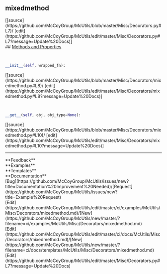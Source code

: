 ## <a id="McUtils.Misc.Decorators.mixedmethod">mixedmethod</a> 

<div class="docs-source-link" markdown="1">
[[source](https://github.com/McCoyGroup/McUtils/blob/master/Misc/Decorators.py#L7)/
[edit](https://github.com/McCoyGroup/McUtils/edit/master/Misc/Decorators.py#L7?message=Update%20Docs)]
</div>









<div class="collapsible-section">
 <div class="collapsible-section collapsible-section-header" markdown="1">
## <a class="collapse-link" data-toggle="collapse" href="#methods" markdown="1"> Methods and Properties</a> <a class="float-right" data-toggle="collapse" href="#methods"><i class="fa fa-chevron-down"></i></a>
 </div>
 <div class="collapsible-section collapsible-section-body collapse show" id="methods" markdown="1">
 
<a id="McUtils.Misc.Decorators.mixedmethod.__init__" class="docs-object-method">&nbsp;</a> 
```python
__init__(self, wrapped_fn): 
```
<div class="docs-source-link" markdown="1">
[[source](https://github.com/McCoyGroup/McUtils/blob/master/Misc/Decorators/mixedmethod.py#L8)/
[edit](https://github.com/McCoyGroup/McUtils/edit/master/Misc/Decorators/mixedmethod.py#L8?message=Update%20Docs)]
</div>


<a id="McUtils.Misc.Decorators.mixedmethod.__get__" class="docs-object-method">&nbsp;</a> 
```python
__get__(self, obj, obj_type=None): 
```
<div class="docs-source-link" markdown="1">
[[source](https://github.com/McCoyGroup/McUtils/blob/master/Misc/Decorators/mixedmethod.py#L10)/
[edit](https://github.com/McCoyGroup/McUtils/edit/master/Misc/Decorators/mixedmethod.py#L10?message=Update%20Docs)]
</div>
 </div>
</div>












---


<div markdown="1" class="text-secondary">
<div class="container">
  <div class="row">
   <div class="col" markdown="1">
**Feedback**   
</div>
   <div class="col" markdown="1">
**Examples**   
</div>
   <div class="col" markdown="1">
**Templates**   
</div>
   <div class="col" markdown="1">
**Documentation**   
</div>
   <div class="col" markdown="1">
   
</div>
   <div class="col" markdown="1">
   
</div>
   <div class="col" markdown="1">
   
</div>
</div>
  <div class="row">
   <div class="col" markdown="1">
[Bug](https://github.com/McCoyGroup/McUtils/issues/new?title=Documentation%20Improvement%20Needed)/[Request](https://github.com/McCoyGroup/McUtils/issues/new?title=Example%20Request)   
</div>
   <div class="col" markdown="1">
[Edit](https://github.com/McCoyGroup/McUtils/edit/master/ci/examples/McUtils/Misc/Decorators/mixedmethod.md)/[New](https://github.com/McCoyGroup/McUtils/new/master/?filename=ci/examples/McUtils/Misc/Decorators/mixedmethod.md)   
</div>
   <div class="col" markdown="1">
[Edit](https://github.com/McCoyGroup/McUtils/edit/master/ci/docs/McUtils/Misc/Decorators/mixedmethod.md)/[New](https://github.com/McCoyGroup/McUtils/new/master/?filename=ci/docs/templates/McUtils/Misc/Decorators/mixedmethod.md)   
</div>
   <div class="col" markdown="1">
[Edit](https://github.com/McCoyGroup/McUtils/edit/master/Misc/Decorators.py#L7?message=Update%20Docs)   
</div>
   <div class="col" markdown="1">
   
</div>
   <div class="col" markdown="1">
   
</div>
   <div class="col" markdown="1">
   
</div>
</div>
</div>
</div>